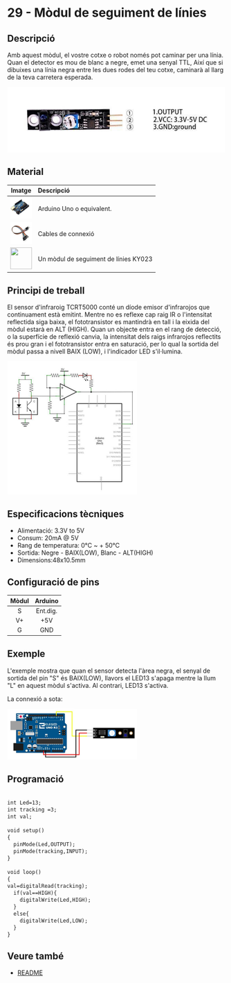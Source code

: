 # 29 - Mòdul de seguiment de línies

## Descripció

Amb aquest mòdul, el vostre cotxe o robot només pot caminar per una
línia. Quan el detector es mou de blanc a negre, emet una senyal TTL,
Així que si dibuixes una línia negra entre les dues rodes del teu cotxe,
caminarà al llarg de la teva carretera esperada.

![Pins del mòdul KY-033](../imatges/ard/ard_29_01.png)

## Material

|                               Imatge                               | Descripció                            |
| :----------------------------------------------------------------: | :------------------------------------ |
| <img src="./../imatges/mat/mat_unor3.png" width="50" height="50">  | Arduino Uno o equivalent.             |
| <img src="./../imatges/mat/mat_cables.png" width="50" height="50"> | Cables de connexió                    |
| <img src="./../imatges/mat/mat_KY-033.png" width="50" height="50"> | Un mòdul de seguiment de línies KY023 |

## Principi de treball

El sensor d'infraroig TCRT5000 conté un díode emisor d'infrarojos que
continuament està emitint. Mentre no es reflexe cap raig IR o
l'intensitat reflectida siga baixa, el fototransistor es mantindrà en
tall i la eixida del mòdul estarà en ALT (HIGH). Quan un objecte entra
en el rang de detecció, o la superfície de reflexió canvia, la
intensitat dels raigs infrarojos reflectits és prou gran i el
fototransistor entra en saturació, per lo qual la sortida del mòdul
passa a nivell BAIX (LOW), i l'indicador LED s'il·lumina.

![Esquema elèctric mòdul KY-033](../imatges/ard/ard_29_02.png)

## Especificacions tècniques

- Alimentació: 3.3V to 5V
- Consum: 20mA @ 5V
- Rang de temperatura: 0°C \~ + 50°C
- Sortida: Negre - BAIX(LOW), Blanc - ALT(HIGH)
- Dimensions:48x10.5mm

## Configuració de pins

| Mòdul | Arduino  |
| :---: | :------: |
|   S   | Ent.dig. |
|  V+   |   +5V    |
|   G   |   GND    |

## Exemple

L'exemple mostra que quan el sensor detecta l'àrea negra, el senyal de
sortida del pin "S" és BAIX(LOW), llavors el LED13 s'apaga mentre la
llum "L" en aquest mòdul s'activa. Al contrari, LED13 s'activa.

La connexió a sota:

![Cablejat del mòdul KY-033](../imatges/ard/ard_29_03.png)

## Programació

```Arduino

int Led=13;
int tracking =3;
int val;

void setup()
{
  pinMode(Led,OUTPUT);
  pinMode(tracking,INPUT);
}

void loop()
{
val=digitalRead(tracking);
  if(val==HIGH){
    digitalWrite(Led,HIGH);
  }
  else{
    digitalWrite(Led,LOW);
  }
}

```

## Veure també

- [README](../README.md)
